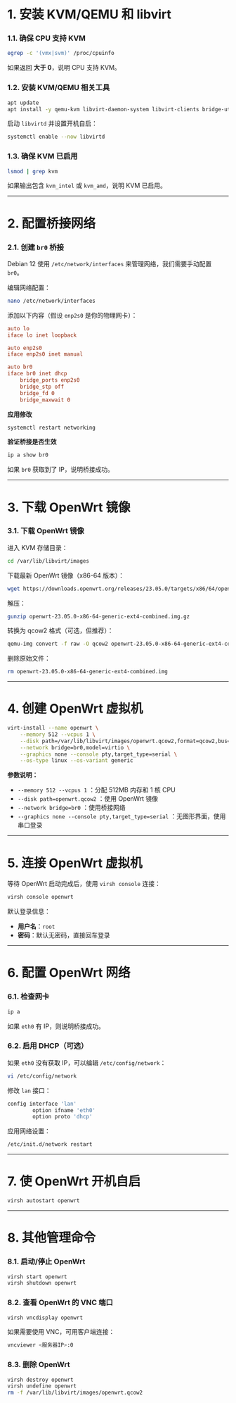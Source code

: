 

# **1. 安装 KVM/QEMU 和 libvirt**
### **1.1. 确保 CPU 支持 KVM**
```sh
egrep -c '(vmx|svm)' /proc/cpuinfo
```
如果返回 **大于 0**，说明 CPU 支持 KVM。

### **1.2. 安装 KVM/QEMU 相关工具**
```sh
apt update
apt install -y qemu-kvm libvirt-daemon-system libvirt-clients bridge-utils virtinst
```
启动 `libvirtd` 并设置开机自启：
```sh
systemctl enable --now libvirtd
```

### **1.3. 确保 KVM 已启用**
```sh
lsmod | grep kvm
```
如果输出包含 `kvm_intel` 或 `kvm_amd`，说明 KVM 已启用。

---

# **2. 配置桥接网络**
### **2.1. 创建 `br0` 桥接**
Debian 12 使用 `/etc/network/interfaces` 来管理网络，我们需要手动配置 `br0`。

编辑网络配置：
```sh
nano /etc/network/interfaces
```
添加以下内容（假设 `enp2s0` 是你的物理网卡）：
```ini
auto lo
iface lo inet loopback

auto enp2s0
iface enp2s0 inet manual

auto br0
iface br0 inet dhcp
    bridge_ports enp2s0
    bridge_stp off
    bridge_fd 0
    bridge_maxwait 0
```
**应用修改**
```sh
systemctl restart networking
```
**验证桥接是否生效**
```sh
ip a show br0
```
如果 `br0` 获取到了 IP，说明桥接成功。

---

# **3. 下载 OpenWrt 镜像**
### **3.1. 下载 OpenWrt 镜像**
进入 KVM 存储目录：
```sh
cd /var/lib/libvirt/images
```
下载最新 OpenWrt 镜像（x86-64 版本）：
```sh
wget https://downloads.openwrt.org/releases/23.05.0/targets/x86/64/openwrt-23.05.0-x86-64-generic-ext4-combined.img.gz
```
解压：
```sh
gunzip openwrt-23.05.0-x86-64-generic-ext4-combined.img.gz
```
转换为 qcow2 格式（可选，但推荐）：
```sh
qemu-img convert -f raw -O qcow2 openwrt-23.05.0-x86-64-generic-ext4-combined.img openwrt.qcow2
```
删除原始文件：
```sh
rm openwrt-23.05.0-x86-64-generic-ext4-combined.img
```

---

# **4. 创建 OpenWrt 虚拟机**
```sh
virt-install --name openwrt \
    --memory 512 --vcpus 1 \
    --disk path=/var/lib/libvirt/images/openwrt.qcow2,format=qcow2,bus=virtio \
    --network bridge=br0,model=virtio \
    --graphics none --console pty,target_type=serial \
    --os-type linux --os-variant generic
```

**参数说明：**
- `--memory 512 --vcpus 1` ：分配 512MB 内存和 1 核 CPU
- `--disk path=openwrt.qcow2` ：使用 OpenWrt 镜像
- `--network bridge=br0` ：使用桥接网络
- `--graphics none --console pty,target_type=serial` ：无图形界面，使用串口登录

---

# **5. 连接 OpenWrt 虚拟机**
等待 OpenWrt 启动完成后，使用 `virsh console` 连接：
```sh
virsh console openwrt
```
默认登录信息：
- **用户名**：`root`
- **密码**：默认无密码，直接回车登录

---

# **6. 配置 OpenWrt 网络**
### **6.1. 检查网卡**
```sh
ip a
```
如果 `eth0` 有 IP，则说明桥接成功。

### **6.2. 启用 DHCP（可选）**
如果 `eth0` 没有获取 IP，可以编辑 `/etc/config/network`：
```sh
vi /etc/config/network
```
修改 `lan` 接口：
```sh
config interface 'lan'
        option ifname 'eth0'
        option proto 'dhcp'
```
应用网络设置：
```sh
/etc/init.d/network restart
```

---

# **7. 使 OpenWrt 开机自启**
```sh
virsh autostart openwrt
```

---

# **8. 其他管理命令**
### **8.1. 启动/停止 OpenWrt**
```sh
virsh start openwrt
virsh shutdown openwrt
```
### **8.2. 查看 OpenWrt 的 VNC 端口**
```sh
virsh vncdisplay openwrt
```
如果需要使用 VNC，可用客户端连接：
```sh
vncviewer <服务器IP>:0
```
### **8.3. 删除 OpenWrt**
```sh
virsh destroy openwrt
virsh undefine openwrt
rm -f /var/lib/libvirt/images/openwrt.qcow2
```